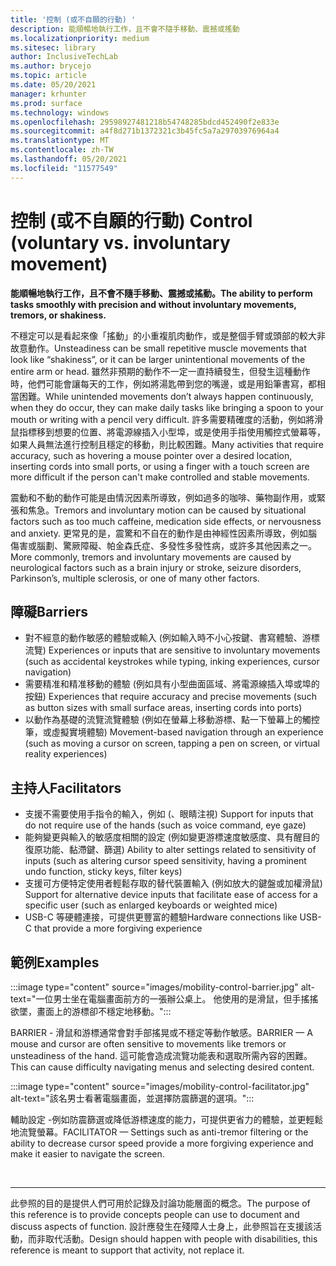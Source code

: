 ```yaml
---
title: '控制 (或不自願的行動) '
description: 能順暢地執行工作，且不會不隨手移動、震撼或搖動
ms.localizationpriority: medium
ms.sitesec: library
author: InclusiveTechLab
ms.author: brycejo
ms.topic: article
ms.date: 05/20/2021
manager: krhunter
ms.prod: surface
ms.technology: windows
ms.openlocfilehash: 29598927481218b54748285bdcd452490f2e833e
ms.sourcegitcommit: a4f8d271b1372321c3b45fc5a7a29703976964a4
ms.translationtype: MT
ms.contentlocale: zh-TW
ms.lasthandoff: 05/20/2021
ms.locfileid: "11577549"
---
```

# <a name="control-voluntary-vs-involuntary-movement"></a><span data-ttu-id="c30b0-103">控制 (或不自願的行動) </span><span class="sxs-lookup"><span data-stu-id="c30b0-103">Control (voluntary vs. involuntary movement)</span></span>

**<span data-ttu-id="c30b0-104">能順暢地執行工作，且不會不隨手移動、震撼或搖動。</span><span class="sxs-lookup"><span data-stu-id="c30b0-104">The ability to perform tasks smoothly with precision and without involuntary movements, tremors, or shakiness.</span></span>**

<span data-ttu-id="c30b0-105">不穩定可以是看起來像「搖動」的小重複肌肉動作，或是整個手臂或頭部的較大非故意動作。</span><span class="sxs-lookup"><span data-stu-id="c30b0-105">Unsteadiness can be small repetitive muscle movements that look like “shakiness”, or it can be larger unintentional movements of the entire arm or head.</span></span> <span data-ttu-id="c30b0-106">雖然非預期的動作不一定一直持續發生，但發生這種動作時，他們可能會讓每天的工作，例如將湯匙帶到您的嘴邊，或是用鉛筆書寫，都相當困難。</span><span class="sxs-lookup"><span data-stu-id="c30b0-106">While unintended movements don’t always happen continuously, when they do occur, they can make daily tasks like bringing a spoon to your mouth or writing with a pencil very difficult.</span></span> <span data-ttu-id="c30b0-107">許多需要精確度的活動，例如將滑鼠指標移到想要的位置、將電源線插入小型埠，或是使用手指使用觸控式螢幕等，如果人員無法進行控制且穩定的移動，則比較困難。</span><span class="sxs-lookup"><span data-stu-id="c30b0-107">Many activities that require accuracy, such as hovering a mouse pointer over a desired location, inserting cords into small ports, or using a finger with a touch screen are more difficult if the person can't make controlled and stable movements.</span></span>

<span data-ttu-id="c30b0-108">震動和不動的動作可能是由情況因素所導致，例如過多的咖啡、藥物副作用，或緊張和焦急。</span><span class="sxs-lookup"><span data-stu-id="c30b0-108">Tremors and involuntary motion can be caused by situational factors such as too much caffeine, medication side effects, or nervousness and anxiety.</span></span> <span data-ttu-id="c30b0-109">更常見的是，震驚和不自在的動作是由神經性因素所導致，例如腦傷害或腦劃、驚厥障礙、帕金森氏症、多發性多發性病，或許多其他因素之一。</span><span class="sxs-lookup"><span data-stu-id="c30b0-109">More commonly, tremors and involuntary movements are caused by neurological factors such as a brain injury or stroke, seizure disorders, Parkinson’s, multiple sclerosis, or one of many other factors.</span></span>

## <a name="barriers"></a><span data-ttu-id="c30b0-110">障礙</span><span class="sxs-lookup"><span data-stu-id="c30b0-110">Barriers</span></span>
* <span data-ttu-id="c30b0-111">對不經意的動作敏感的體驗或輸入 (例如輸入時不小心按鍵、書寫體驗、游標流覽) </span><span class="sxs-lookup"><span data-stu-id="c30b0-111">Experiences or inputs that are sensitive to involuntary movements (such as accidental keystrokes while typing, inking experiences, cursor navigation)</span></span>
* <span data-ttu-id="c30b0-112">需要精准和精准移動的體驗 (例如具有小型曲面區域、將電源線插入埠或埠的按鈕) </span><span class="sxs-lookup"><span data-stu-id="c30b0-112">Experiences that require accuracy and precise movements (such as button sizes with small surface areas, inserting cords into ports)</span></span>
* <span data-ttu-id="c30b0-113">以動作為基礎的流覽流覽體驗 (例如在螢幕上移動游標、點一下螢幕上的觸控筆，或虛擬實境體驗) </span><span class="sxs-lookup"><span data-stu-id="c30b0-113">Movement-based navigation through an experience (such as moving a cursor on screen, tapping a pen on screen, or virtual reality experiences)</span></span>

## <a name="facilitators"></a><span data-ttu-id="c30b0-114">主持人</span><span class="sxs-lookup"><span data-stu-id="c30b0-114">Facilitators</span></span>
* <span data-ttu-id="c30b0-115">支援不需要使用手指令的輸入，例如 (、眼睛注視) </span><span class="sxs-lookup"><span data-stu-id="c30b0-115">Support for inputs that do not require use of the hands (such as voice command, eye gaze)</span></span>
* <span data-ttu-id="c30b0-116">能夠變更與輸入的敏感度相關的設定 (例如變更游標速度敏感度、具有醒目的復原功能、黏滯鍵、篩選) </span><span class="sxs-lookup"><span data-stu-id="c30b0-116">Ability to alter settings related to sensitivity of inputs (such as altering cursor speed sensitivity, having a prominent undo function, sticky keys, filter keys)</span></span>
* <span data-ttu-id="c30b0-117">支援可方便特定使用者輕鬆存取的替代裝置輸入 (例如放大的鍵盤或加權滑鼠) </span><span class="sxs-lookup"><span data-stu-id="c30b0-117">Support for alternative device inputs that facilitate ease of access for a specific user (such as enlarged keyboards or weighted mice)</span></span>
* <span data-ttu-id="c30b0-118">USB-C 等硬體連接，可提供更豐富的體驗</span><span class="sxs-lookup"><span data-stu-id="c30b0-118">Hardware connections like USB-C that provide a more forgiving experience</span></span>


## <a name="examples"></a><span data-ttu-id="c30b0-119">範例</span><span class="sxs-lookup"><span data-stu-id="c30b0-119">Examples</span></span>

:::image type="content" source="images/mobility-control-barrier.jpg" alt-text="一位男士坐在電腦畫面前方的一張辦公桌上。 他使用的是滑鼠，但手搖搖欲墜，畫面上的游標卻不穩定地移動。":::

<span data-ttu-id="c30b0-122">BARRIER - 滑鼠和游標通常會對手部搖晃或不穩定等動作敏感。</span><span class="sxs-lookup"><span data-stu-id="c30b0-122">BARRIER — A mouse and cursor are often sensitive to movements like tremors or unsteadiness of the hand.</span></span> <span data-ttu-id="c30b0-123">這可能會造成流覽功能表和選取所需內容的困難。</span><span class="sxs-lookup"><span data-stu-id="c30b0-123">This can cause difficulty navigating menus and selecting desired content.</span></span>

:::image type="content" source="images/mobility-control-facilitator.jpg" alt-text="該名男士看著電腦畫面，並選擇防震篩選的選項。":::

<span data-ttu-id="c30b0-125">輔助設定 -例如防震篩選或降低游標速度的能力，可提供更省力的體驗，並更輕鬆地流覽螢幕。</span><span class="sxs-lookup"><span data-stu-id="c30b0-125">FACILITATOR — Settings such as anti-tremor filtering or the ability to decrease cursor speed provide a more forgiving experience and make it easier to navigate the screen.</span></span>


&nbsp;

[comment]: # (頁腳語句)
___
<span data-ttu-id="c30b0-127">此參照的目的是提供人們可用於記錄及討論功能層面的概念。</span><span class="sxs-lookup"><span data-stu-id="c30b0-127">The purpose of this reference is to provide concepts people can use to document and discuss aspects of function.</span></span> <span data-ttu-id="c30b0-128">設計應發生在殘障人士身上，此參照旨在支援該活動，而非取代活動。</span><span class="sxs-lookup"><span data-stu-id="c30b0-128">Design should happen with people with disabilities, this reference is meant to support that activity, not replace it.</span></span> 